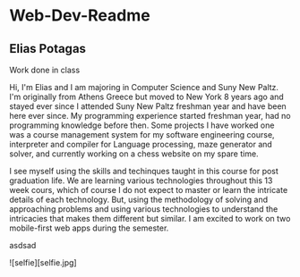 # Web-Dev-Readme
## Elias Potagas
Work done in class

Hi, I'm Elias and I am majoring in Computer Science and Suny New Paltz.
I'm originally from Athens Greece but moved to New York 8 years ago and stayed ever since 
I attended Suny New Paltz freshman year and have been here ever since. My programming experience started freshman year, had no programming knowledge before then.
Some projects I have worked one was a course management system for my software engineering course, interpreter and compiler for Language processing, maze generator and solver, and currently working on a chess website on my spare time.

I see myself using the skills and techinques taught in this course for post graduation life. We are learning various technologies throughout this 13 week cours, which of course I do not expect to master or learn the intricate details of each technology. But, using the methodology of solving and approaching problems and using various technologies to understand the intricacies that makes them different but similar. I am excited to work on two mobile-first web apps during the semester. 

asdsad

![selfie][selfie.jpg] 